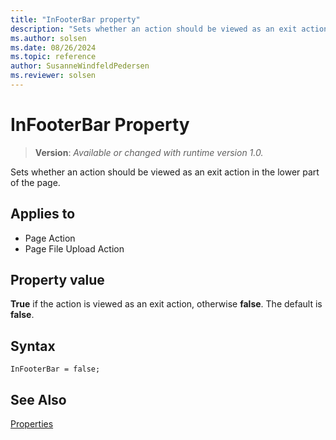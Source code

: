 ```yaml
---
title: "InFooterBar property"
description: "Sets whether an action should be viewed as an exit action in the lower part of the page."
ms.author: solsen
ms.date: 08/26/2024
ms.topic: reference
author: SusanneWindfeldPedersen
ms.reviewer: solsen
---
```

[//]: # (START>DO_NOT_EDIT)
[//]: # (IMPORTANT:Do not edit any of the content between here and the END>DO_NOT_EDIT.)
[//]: # (Any modifications should be made in the .xml files in the ModernDev repo.)
# InFooterBar Property
> **Version**: _Available or changed with runtime version 1.0._

Sets whether an action should be viewed as an exit action in the lower part of the page.

## Applies to
-   Page Action
-   Page File Upload Action

[//]: # (IMPORTANT: END>DO_NOT_EDIT)

## Property value

**True** if the action is viewed as an exit action, otherwise **false**. The default is **false**.

## Syntax

```AL
InFooterBar = false;
```

## See Also

[Properties](devenv-properties.md)